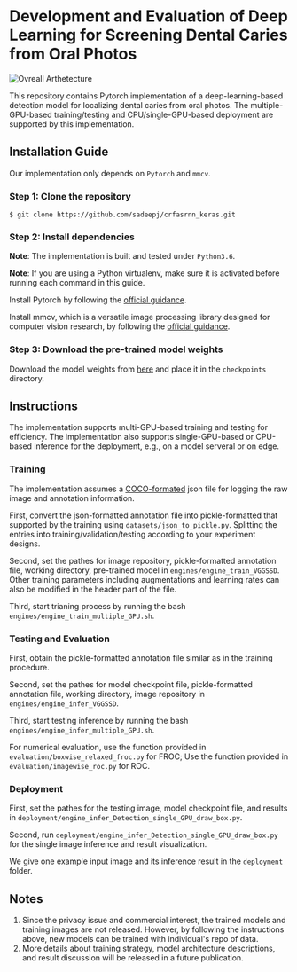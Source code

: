 # Development and Evaluation of Deep Learning for Screening Dental Caries from Oral Photos
![Ovreall Arthetecture](figure1.jp2)

This repository contains Pytorch implementation of a deep-learning-based detection model for localizing dental caries from oral photos. 
The multiple-GPU-based training/testing and CPU/single-GPU-based deployment are supported by this implementation. 


## Installation Guide
Our implementation only depends on `Pytorch` and `mmcv`. 

### Step 1: Clone the repository
```
$ git clone https://github.com/sadeepj/crfasrnn_keras.git
```

### Step 2: Install dependencies
**Note**: The implementation is built and tested under `Python3.6`.

**Note**: If you are using a Python virtualenv, make sure it is activated before running each command in this guide.

Install Pytorch by following the [official guidance](https://pytorch.org/). 

Install mmcv, which is a versatile image processing library designed for computer vision research, by following the [official guidance](https://github.com/open-mmlab/mmcv).

### Step 3: Download the pre-trained model weights
Download the model weights from [here](https://drive.google.com/file/d/1cuY783RCYNS0LwCTTGUlvMX7Z-XfKPNW/view?usp=sharing) and place it in the `checkpoints` directory.


## Instructions
The implementation supports multi-GPU-based training and testing for efficiency. The implementation also supports single-GPU-based or CPU-based inference for the deployment, e.g., on a model serveral or on edge. 

### Training
The implementation assumes a [COCO-formated](https://cocodataset.org/#format-data) json file for logging the raw image and annotation information. 

First, convert the json-formatted annotation file into pickle-formatted that supported by the training using `datasets/json_to_pickle.py`. Splitting the entries into training/validation/testing according to your experiment designs. 

Second, set the pathes for image repository, pickle-formatted annotation file, working directory, pre-trained model in `engines/engine_train_VGGSSD`. Other training parameters including augmentations and learning rates can also be modified in the header part of the file. 

Third, start trianing process by running the bash `engines/engine_train_multiple_GPU.sh`. 

### Testing and Evaluation

First, obtain the pickle-formatted annotation file similar as in the training procedure. 

Second, set the pathes for model checkpoint file, pickle-formatted annotation file, working directory, image repository in `engines/engine_infer_VGGSSD`. 

Third, start testing inference by running the bash `engines/engine_infer_multiple_GPU.sh`. 

For numerical evaluation, use the function provided in `evaluation/boxwise_relaxed_froc.py` for FROC; Use the function provided in `evaluation/imagewise_roc.py` for ROC. 

### Deployment

First, set the pathes for the testing image, model checkpoint file, and results in `deployment/engine_infer_Detection_single_GPU_draw_box.py`. 

Second, run `deployment/engine_infer_Detection_single_GPU_draw_box.py` for the single image inference and result visualization. 

We give one example input image and its inference result in the `deployment` folder.


## Notes
1. Since the privacy issue and commercial interest, the trained models and training images are not released. However, by following the instructions above, new models can be trained with individual's repo of data. 
2. More details about training strategy, model architecture descriptions, and result discussion will be released in a future publication. 
